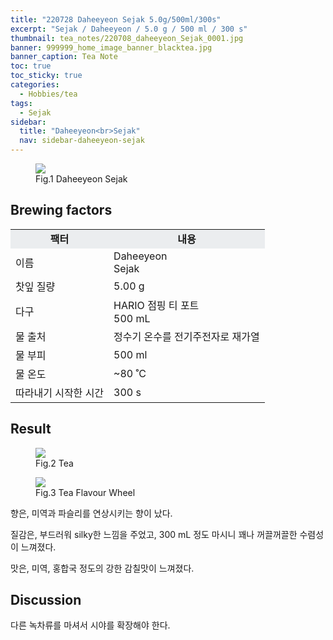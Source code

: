 ```yaml
---
title: "220728 Daheeyeon Sejak 5.0g/500ml/300s"
excerpt: "Sejak / Daheeyeon / 5.0 g / 500 ml / 300 s"
thumbnail: tea_notes/220708_daheeyeon_Sejak_0001.jpg
banner: 999999_home_image_banner_blacktea.jpg
banner_caption: Tea Note
toc: true
toc_sticky: true
categories:
  - Hobbies/tea
tags:
  - Sejak
sidebar:
  title: "Daheeyeon<br>Sejak"
  nav: sidebar-daheeyeon-sejak
---
```


<figure class="align-center">
  <a href="{{ site.url }}{{ site.baseurl }}/assets/images/tea_notes/220708_daheeyeon_Sejak_0000.png">
  <img src="{{ site.url }}{{ site.baseurl }}/assets/images/tea_notes/220708_daheeyeon_Sejak_0000.png">
  </a>
  <figcaption>
  Fig.1 Daheeyeon Sejak
  </figcaption>
</figure>

## Brewing factors

<div align="center">
  <table align = "center" >
      <tr bgcolor="#ebedef" align ="center">
      <td><b>팩터</b></td>
      <td><b>내용</b></td>
      </tr>
      <tr>
      <td>이름</td>
      <td>Daheeyeon<br>Sejak</td>
      </tr>
      <tr>
      <td>찻잎 질량</td>
      <td>5.00 g</td>
      </tr>
      <tr>
      <td>다구</td>
      <td>HARIO 점핑 티 포트<br>500 mL</td>
      </tr>
      <tr>
    <td>물 출처</td>
      <td>정수기 온수를 전기주전자로 재가열</td>
      </tr>
      <tr>
    <td>물 부피</td>
      <td>500 ml</td>
      </tr>
      <tr>
    <td>물 온도</td>
      <td>~80 ˚C</td>
      </tr>
      <tr>
    <td>따라내기 시작한 시간</td>
      <td>300 s</td>
      </tr>
  </table>
</div>

## Result

<figure style="width: 75%" class="align-center">
  <a href="{{ site.url }}{{ site.baseurl }}/assets/images/tea_notes/220728_daheeyeon_Sejak_0003.jpg">
  <img src="{{ site.url }}{{ site.baseurl }}/assets/images/tea_notes/220728_daheeyeon_Sejak_0003.jpg">
  </a>
  <figcaption>
  Fig.2 Tea
  </figcaption>
</figure>

<figure style="width: 100%" class="align-center">
  <a href="{{ site.url }}{{ site.baseurl }}/assets/images/tea_notes/200417_TeaFlavourWheel_eng.png">
  <img src="{{ site.url }}{{ site.baseurl }}/assets/images/tea_notes/200417_TeaFlavourWheel_eng.png">
  </a>
  <figcaption>
  Fig.3 Tea Flavour Wheel
  </figcaption>
</figure>


향은, 미역과 파슬리를 연상시키는 향이 났다.

질감은, 부드러워 silky한 느낌을 주었고, 300 mL 정도 마시니 꽤나 꺼끌꺼끌한 수렴성이 느껴졌다.

맛은, 미역, 홍합국 정도의 강한 감칠맛이 느껴졌다.

## Discussion

다른 녹차류를 마셔서 시야를 확장해야 한다.
